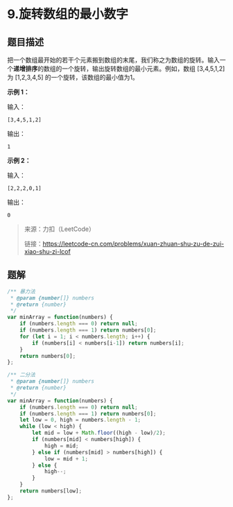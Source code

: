 # 9.旋转数组的最小数字

## 题目描述

把一个数组最开始的若干个元素搬到数组的末尾，我们称之为数组的旋转。输入一个**递增排序**的数组的一个旋转，输出旋转数组的最小元素。例如，数组 [3,4,5,1,2] 为 [1,2,3,4,5] 的一个旋转，该数组的最小值为1。  

**示例 1：**

输入：

```
[3,4,5,1,2]
```

输出：

```
1
```

**示例 2：**

输入：

```
[2,2,2,0,1]
```


输出：

```
0
```



> 来源：力扣（LeetCode）
>
> 链接：https://leetcode-cn.com/problems/xuan-zhuan-shu-zu-de-zui-xiao-shu-zi-lcof



## 题解

```js
/** 暴力法
 * @param {number[]} numbers
 * @return {number}
 */
var minArray = function(numbers) {
    if (numbers.length === 0) return null;
    if (numbers.length === 1) return numbers[0];
    for (let i = 1; i < numbers.length; i++) {
        if (numbers[i] < numbers[i-1]) return numbers[i];
    }
    return numbers[0];
};

/** 二分法
 * @param {number[]} numbers
 * @return {number}
 */
var minArray = function(numbers) {
    if (numbers.length === 0) return null;
    if (numbers.length === 1) return numbers[0];
    let low = 0, high = numbers.length - 1;
    while (low < high) {
        let mid = low + Math.floor((high - low)/2);
        if (numbers[mid] < numbers[high]) {
            high = mid;
        } else if (numbers[mid] > numbers[high]) {
            low = mid + 1;
        } else {
            high--;
        }
    }
    return numbers[low];
};
```

